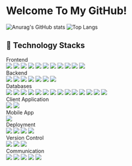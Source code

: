 # Welcome To My GitHub!

![Anurag's GitHub stats](https://github-readme-stats-sand-six-91.vercel.app/api?username=dancal&show_icons=true&count_private=true&line_height=24&theme=dracula&hide=stars)
![Top Langs](https://github-readme-stats-sand-six-91.vercel.app/api/top-langs/?username=dancal&layout=compact&theme=dracula)

## 🔨 Technology Stacks
<div align="left">
 <div>Frontend</div>
 <div>
  <span><img src="https://img.shields.io/badge/php-3178C6?style=flat&logo=php&logoColor=white"/></span>
  <span><img src="https://img.shields.io/badge/HTML-e34f26?style=flat&logo=html5&logoColor=white"/></span>
  <span><img src="https://img.shields.io/badge/CSS-1572b6?style=flat&logo=css3&logoColor=white"/></span>
  <span><img src="https://img.shields.io/badge/JavaScript-dbab09?style=flat&logo=javascript&logoColor=white"/></span>
  <span><img src="https://img.shields.io/badge/jQuery-0769ad?style=flat&logo=jquery&logoColor=white"/></span>
  <span><img src="https://img.shields.io/badge/TypeScript-3178C6?style=flat&logo=typescript&logoColor=white"/></span>
  <span><img src="https://img.shields.io/badge/vuedotjs-4FC08D?style=flat&logo=vuedotjs&logoColor=white"/></span>
  <span><img src="https://img.shields.io/badge/Next.js-000000?style=flat&logo=next-dot-js&logoColor=white"/></span>
  <span><img src="https://img.shields.io/badge/React-61dafb?style=flat&logo=react&logoColor=white"/></span>
  <span><img src="https://img.shields.io/badge/Bootstrap-7952B3?style=flat&logo=next-dot-js&logoColor=white"/></span>
  <span><img src="https://img.shields.io/badge/wordpress-21759B?style=flat&logo=wordpress&logoColor=white"/></span>
 </div>
</div>

<div align="left">
 <div>Backend</div>
 <div>
  <span><img src="https://img.shields.io/badge/php-3178C6?style=flat&logo=php&logoColor=white"/></span>
  <span><img src="https://img.shields.io/badge/C-00599C?style=flat&logo=c&logoColor=white"/></span>
  <span><img src="https://img.shields.io/badge/C++-00599C?style=flat&logo=cplusplus&logoColor=white"/></span>
  <span><img src="https://img.shields.io/badge/Python-3776AB?style&logo=Python&logoColor=white"/></span>
  <span><img src="https://img.shields.io/badge/perl-39457E?style&logo=perl&logoColor=white"/></span>
  <span><img src="https://img.shields.io/badge/gnubash-4EAA25?style&logo=gnubash&logoColor=white"/></span>
  <span><img src="https://img.shields.io/badge/nodedotjs-339933?style&logo=nodedotjs&logoColor=white"/></span>
 </div>
</div>

<div align="left">
 <div>Databases</div>
 <div>
  <span><img src="https://img.shields.io/badge/MariaDB-003545?style=flat&logo=mariadb&logoColor=white"/></span>
  <span><img src="https://img.shields.io/badge/mysql-%2300f.svg?style=flat&logo=mysql&logoColor=white"/></span>
  <span><img src="https://img.shields.io/badge/postgresql-4169E1?style=flat&logo=postgresql&logoColor=white"/></span>
  <span><img src="https://img.shields.io/badge/elasticsearch-005571?style=flat&logo=elasticsearch&logoColor=white"/></span>
  <span><img src="https://img.shields.io/badge/rocksdb-2A2A2A?style=flat&logo=rocksdb&logoColor=white"/></span>
  <span><img src="https://img.shields.io/badge/redis-%23DD0031.svg?style=flat&logo=redis&logoColor=white"/></span>
  <span><img src="https://img.shields.io/badge/MongoDB-%234ea94b.svg?style=flat&logo=mongodb&logoColor=white"/></span>
  <span><img src="https://img.shields.io/badge/InfluxDB-22ADF6?style=flat&logo=InfluxDB&logoColor=white"/></span>
  <span><img src="https://img.shields.io/badge/apachehadoop-66CCFF?style=flat&logo=apachehadoop&logoColor=white"/></span>
  <span><img src="https://img.shields.io/badge/Couchbase-EA2328?style=flat&logo=couchbase&logoColor=white"/></span>
  <span><img src="https://img.shields.io/badge/oracle-EA2328?style=flat&logo=oracle&logoColor=white"/></span>
  <span><img src="https://img.shields.io/badge/Amazon%20DynamoDB-4053D6?style=flat&logo=Amazon%20DynamoDB&logoColor=white"/></span>
  <span><img src="https://img.shields.io/badge/prometheus-E6522C?style=flat&logo=prometheus&logoColor=white"/></span>
  <span><img src="https://img.shields.io/badge/rocksdb-2A2A2A?style=flat&logo=rocksdb&logoColor=white"/></span>
 </div>
</div>

<div align="left">
 <div>Client Application</div>
 <div>
  <span><img src="https://img.shields.io/badge/delphi-EE1F35?style=flat&logo=delphi&logoColor=white"/></span>
  <span><img src="https://img.shields.io/badge/visualstudio-5C2D91?style=flat&logo=visualstudio&logoColor=white"/></span>
 </div>
</div>

<div align="left">
 <div>Mobile App</div>
 <div>
  <span><img src="https://img.shields.io/badge/xcode-147EFB?style=flat&logo=xcode&logoColor=white"/></span>
 </div>
</div>

<div align="left">
 <div>Deployment</div>
 <div>
  <span><img src="https://img.shields.io/badge/AWS-232f3e?style=flat&logo=amazon-aws&logoColor=white"/></span>
  <span><img src="https://img.shields.io/badge/googlecloud-4285F4?style=flat&logo=googlecloud&logoColor=white"/></span>
  <span><img src="https://img.shields.io/badge/Docker-2496ED?style=flat&logo=docker&logoColor=white"/></span>
  <span><img src="https://img.shields.io/badge/ansible-EE0000?style=flat&logo=ansible&logoColor=white"/></span>
 </div>
</div>

<div align="left">
 <div>Version Control</div>
 <div>
  <span><img src="https://img.shields.io/badge/Git-f05032?style=flat&logo=git&logoColor=white"/></span>
  <span><img src="https://img.shields.io/badge/GitHub-181717?style=flat&logo=github&logoColor=white"/></span>
  <span><img src="https://img.shields.io/badge/Bitbucket-0052cc?style=flat&logo=bitbucket&logoColor=white"/></span><br/>
 </div>
</div>

<div align="left">
 <div>Communication</div>
 <div>
  <span><img src="https://img.shields.io/badge/Jira-0052cc?style=flat&logo=jira&logoColor=white"/></span>
  <span><img src="https://img.shields.io/badge/Confluence-0052cc?style=flat&logo=confluence&logoColor=white"/></span>
  <span><img src="https://img.shields.io/badge/slack-4A154B?style=flat&logo=slack&logoColor=white"/></span>
  <span><img src="https://img.shields.io/badge/telegram-#26A5E4style=flat&logo=telegram&logoColor=white"/></span>
  <span><img src="https://img.shields.io/badge/discord-5865F2?style=flat&logo=discord&logoColor=white"/></span><br/>
 </div>
</div>

